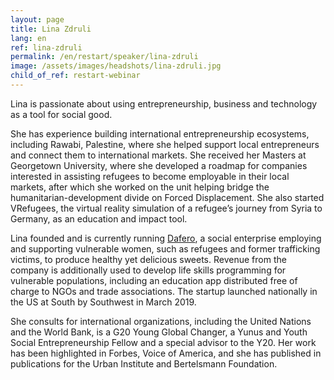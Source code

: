 ```yaml
---
layout: page
title: Lina Zdruli
lang: en
ref: lina-zdruli
permalink: /en/restart/speaker/lina-zdruli
image: /assets/images/headshots/lina-zdruli.jpg
child_of_ref: restart-webinar
---
```


Lina is passionate about using entrepreneurship, business and technology as a tool for social good.

She has experience building international entrepreneurship ecosystems, including Rawabi, Palestine, where she helped support local entrepreneurs and connect them to international markets. She received her Masters at Georgetown University, where she developed a roadmap for companies interested in assisting refugees to become employable in their local markets, after which she worked on the unit helping bridge the humanitarian-development divide on Forced Displacement. She also started VRefugees, the virtual reality simulation of a refugee’s journey from Syria to Germany, as an education and impact tool.

Lina founded and is currently running [Dafero](https://dafero.com/), a social enterprise employing and supporting vulnerable women, such as refugees and former trafficking victims, to produce healthy yet delicious sweets. Revenue from the company is additionally used to develop life skills programming for vulnerable populations, including an education app distributed free of charge to NGOs and trade associations. The startup launched nationally in the US at South by Southwest in March 2019.

She consults for international organizations, including the United Nations and the World Bank, is a G20 Young Global Changer, a Yunus and Youth Social Entrepreneurship Fellow and a special advisor to the Y20. Her work has been highlighted in Forbes, Voice of America, and she has published in publications for the Urban Institute and Bertelsmann Foundation.
